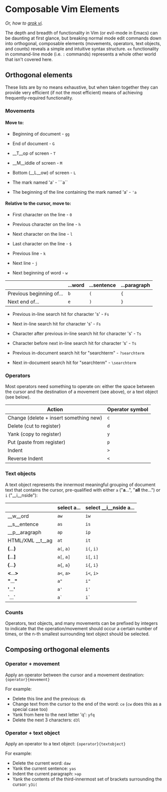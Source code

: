 # Composable Vim Elements

_Or, how to [grok vi](http://stackoverflow.com/a/1220118/2624652)._

The depth and breadth of functionality in Vim (or evil-mode in Emacs) can be daunting at first glance, but breaking normal mode edit commands down into orthogonal, composable elements (movements, operators, text objects, and counts) reveals a simple and intuitive syntax structure. `ex` functionality in command-line mode (i.e. `:` commands) represents a whole other world that isn't covered here.

## Orthogonal elements
These lists are by no means exhaustive, but when taken together they can provide very efficient (if not the most efficient) means of achieving frequently-required functionality. 

### Movements

#### Move to:

- Beginning of document - `gg`
- End of document - `G`

- __T__op of screen - `T`
- __M__iddle of screen - `M`
- Bottom (__L__ow) of screen - `L`

 - The mark named 'a' - ```a``
 - The beginning of the line containing the mark named 'a' - `'a`

#### Relative to the cursor, move to:

 - First character on the line - `0`
 - Previous character on the line - `h`
 - Next character on the line - `l`
 - Last character on the line - `$`

 - Previous line - `k`
 - Next line - `j`

 - Next beginning of word - `w`

|                           | ...word | ...sentence | ...paragraph  |
|---------------------------|---------|-------------|---------------|
| Previous beginning of...  | `b`     | `(`         | `{`           |
| Next end of...            | `e`     | `)`         | `}`           |

 - Previous in-line search hit for character 's' - `Fs`
 - Next in-line search hit for character 's' - `Fs`

 - Character after previous in-line search hit for character 's' - `Ts`
 - Character before next in-line search hit for character 's' - `Ts`

 - Previous in-document search hit for "searchterm" - `?searchterm`
 - Next in-document search hit for "searchterm" - `\searchterm`

### Operators

Most operators need something to operate on: either the space between the cursor and the destination of a movement (see above), or a text object (see below).

| Action       	    	      	 	  | Operator symbol |
|-----------------------------------------|-----|
| Change (delete + insert something new)  | `c` |
| Delete (cut to register)                | `d` |
| Yank (copy to register)                 | `y` |
| Put (paste from register)               | `p` |
| Indent                                  | `>` |
| Reverse Indent                          | `<` |

### Text objects

A text object represents the innermost meaningful grouping of document text that contains the cursor, pre-qualified with either `a` ("__a__...", "__all__ the...") or `i` ("__i__nside"):

| | select __a__... | select __i__nside a... |
|-|-----------------|------------------------|
| __w__ord | `aw` | `iw` |
| __s__entence | `as` | `is` |
| __p__aragraph | `ap` | `ip` |
| HTML/XML __t__ag | `at` | `it` |
| __(__...__)__ | `a(`, `a)` | `i(`, `i)` |
| __[__...__]__ | `a[`, `a]` | `i[`, `i]` |
| __{__...__}__ | `a{`, `a}` | `i{`, `i}` |
| __<__...__>__ | `a<`, `a>` | `i<`, `i>` |
| __"__...__"__ | `a"` | `i"` |
| __'__...__'__ | `a'` | `i'` |
| __\`__...__\`__ | ``a` `` | ``i` `` |

### Counts
Operators, text objects, and many movements can be prefixed by integers to indicate that the operation/movement should occur a certain number of times, or the n-th smallest surrounding text object should be selected.

## Composing orthogonal elements 

### Operator + movement
Apply an operator between the cursor and a movement destination: `{operator}{movement}`

For example:

 - Delete this line and the previous: `dk`
 - Change text from the cursor to the end of the word: `ce` (`cw` does this as a special case too)
 - Yank from here to the next letter 'q': `yfq`
 - Delete the next 3 characters: `d3l`

### Operator + text object
Apply an operator to a text object: `{operator}{textobject}`

For example:

 - Delete the current word: `daw`
 - Yank the current sentence: `yas`
 - Indent the current paragraph: `>ap`
 - Yank the contents of the third-innermost set of brackets surrounding the cursor: `y3i(`

